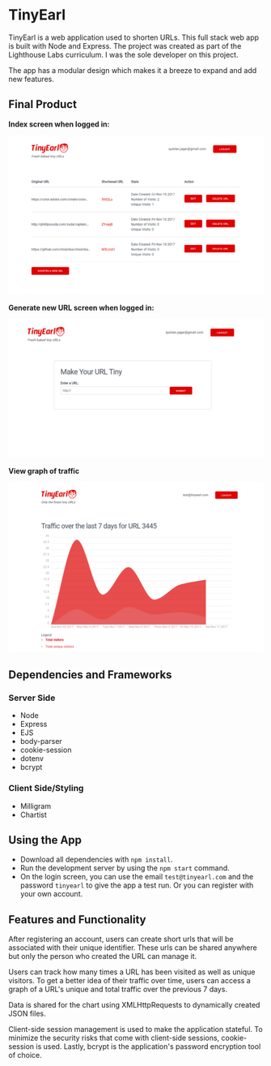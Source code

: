 # TinyEarl

TinyEarl is a web application used to shorten URLs. This full stack web app is built with Node and Express. The project was created as part of the Lighthouse Labs curriculum. I was the sole developer on this project.

The app has a modular design which makes it a breeze to expand and add new features.

## Final Product

**Index screen when logged in:**

![URLs index page](./docs/urls_index.png)

**Generate new URL screen when logged in:**

![New URL generation page](./docs/urls_new.png)

**View graph of traffic**

![Traffic graph](./docs/urls_stats.png/)

## Dependencies and Frameworks

### Server Side
* Node
* Express
* EJS
* body-parser
* cookie-session
* dotenv
* bcrypt

### Client Side/Styling
* Milligram
* Chartist

## Using the App

* Download all dependencies with `npm install`.
* Run the development server by using the `npm start` command.
* On the login screen, you can use the email `test@tinyearl.com` and the password `tinyearl` to give the app a test run. Or you can register with your own account.

## Features and Functionality

After registering an account, users can create short urls that will be associated with their unique identifier. These urls can be shared anywhere but only the person who created the URL can manage it.

Users can track how many times a URL has been visited as well as unique visitors. To get a better idea of their traffic over time, users can access a graph of a URL's unique and total traffic over the previous 7 days. 

Data is shared for the chart using XMLHttpRequests to dynamically created JSON files.

Client-side session management is used to make the application stateful. To minimize the security risks that come with client-side sessions, cookie-session is used. Lastly, bcrypt is the application's password encryption tool of choice. 


